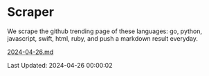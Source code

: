 # Scraper

We scrape the github trending page of these languages: go, python, javascript, swift, html, ruby, and push a markdown result everyday.

[2024-04-26.md](https://github.com/henson/Scraper/blob/master/2024-04-26.md)

Last Updated: 2024-04-26 00:00:02